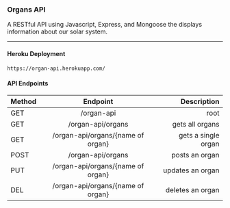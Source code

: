 ### Organs API

A RESTful API using Javascript, Express, and Mongoose the displays information about our solar system. 
___

#### Heroku Deployment
`https://organ-api.herokuapp.com/`

#### API Endpoints

| Method   |      Endpoint      |  Description |
|----------|:------------------:|-----------------:|
| GET |      /organ-api        |         root      |
| GET |    /organ-api/organs  |   gets all organs |
| GET | /organ-api/organs/{name of organ} |    gets a single organ |
| POST |    /organ-api/organs   |   posts an organ |
| PUT | /organ-api/organs/{name of organ} |    updates an organ |
| DEL |    /organ-api/organs/{name of organ}  |   deletes an organ |

